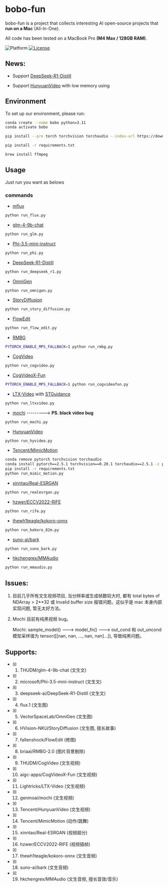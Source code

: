 # bobo-fun

bobo-fun is a project that collects interesting AI open-source projects that **run on a Mac** (All-In-One).

All code has been tested on a MacBook Pro **(M4 Max / 128GB RAM)**.

![Platform](https://img.shields.io/badge/platform-macOS-blue?style=flat-square)
[![License](https://img.shields.io/badge/License-Apache%202.0-blue.svg)](https://opensource.org/license/apache-2-0)

## News:
- Support [DeepSeek-R1-Distill](https://huggingface.co/deepseek-ai)

- Support [HunyuanVideo](https://github.com/Tencent/HunyuanVideo) with low memory using

## Environment
To set up our environment, please run:
```sh
conda create --name bobo python=3.11
conda activate bobo
```
```sh
pip install --pre torch torchvision torchaudio --index-url https://download.pytorch.org/whl/nightly/cpu
```
```sh
pip install -r requirements.txt
```
```sh
brew install ffmpeg
```

## Usage
Just run you want as belows

### commands

- [mflux](https://github.com/filipstrand/mflux)
```sh
python run_flux.py
```
- [glm-4-9b-chat](https://huggingface.co/THUDM/glm-4-9b-chat)
```sh
python run_glm.py
```
- [Phi-3.5-mini-instruct](https://huggingface.co/microsoft/Phi-3.5-mini-instruct)
```sh
python run_phi.py
```
- [DeepSeek-R1-Distill](https://huggingface.co/deepseek-ai)
```sh
python run_deepseek_r1.py
```
- [OmniGen](https://github.com/VectorSpaceLab/OmniGen)
```sh
python run_omnigen.py
```
- [StoryDiffusion](https://github.com/HVision-NKU/StoryDiffusion)
```sh
python run_story_diffusion.py
```
- [FlowEdit](https://github.com/fallenshock/FlowEdit)
```sh
python run_flow_edit.py
```
- [RMBG](https://huggingface.co/briaai/RMBG-2.0)
```sh
PYTORCH_ENABLE_MPS_FALLBACK=1 python run_rmbg.py
```
- [CogVideo](https://github.com/THUDM/CogVideo)
```sh
python run_cogvideo.py
```
- [CogVideoX-Fun](https://github.com/aigc-apps/CogVideoX-Fun)
```sh
PYTORCH_ENABLE_MPS_FALLBACK=1 python run_cogvideofun.py
```
- [LTX-Video](https://github.com/Lightricks/LTX-Video) with [STGuidance](https://github.com/junhahyung/STGuidance)
```sh
python run_ltxvideo.py
```
- [mochi](https://github.com/genmoai/mochi) ---------> **PS. black video bug**
```sh
python run_mochi.py
```
- [HunyuanVideo](https://github.com/Tencent/HunyuanVideo)
```sh
python run_hyvideo.py
```
- [Tencent/MimicMotion](https://github.com/Tencent/MimicMotion)
```sh
conda remove pytorch torchvision torchaudio
conda install pytorch==2.5.1 torchvision==0.20.1 torchaudio==2.5.1 -c pytorch
pip install -r requirements.txt
python run_mimic_motion.py
```
- [xinntao/Real-ESRGAN](https://github.com/xinntao/Real-ESRGAN)
```sh
python run_realesrgan.py
```
- [hzwer/ECCV2022-RIFE](https://github.com/hzwer/ECCV2022-RIFE)
```sh
python run_rife.py
```
- [thewh1teagle/kokoro-onnx](https://github.com/thewh1teagle/kokoro-onnx)
```sh
python run_kokoro_82m.py
```
- [suno-ai/bark](https://github.com/suno-ai/bark)
```sh
python run_suno_bark.py
```
- [hkchengrex/MMAudio](https://github.com/hkchengrex/MMAudio)
```sh
python run_mmaudio.py
```

## Issues:
1. 目前几乎所有文生视频项目, 当分辨率或生成帧数较大时, 都有 total bytes of NDArray > 2**32 或 Invalid buffer size 报错问题。这似乎是 mac 本身内部实现问题, 暂无太好方法。

2. Mochi 目前有纯黑视频 bug。

   Mochi: sample_model() ---> model_fn() ---> out_cond 和 out_uncond 模型采样值为 tensor([[nan, nan, ..., nan, nan]...]), 导致纯黑问题。

## Supports:
- [x] 1. THUDM/glm-4-9b-chat               (文生文)
- [x] 2. microsoft/Phi-3.5-mini-instruct   (文生文)
- [x] 3. deepseek-ai/DeepSeek-R1-Distill   (文生文)

- [x] 4. flux.1                            (文生图)
- [x] 5. VectorSpaceLab/OmniGen            (文生图)
- [X] 6. HVision-NKU/StoryDiffusion        (文生图, 擅长故事)
- [X] 7. fallenshock/FlowEdit              (修图)
- [X] 8. briaai/RMBG-2.0                   (图片背景剔除)

- [x] 9. THUDM/CogVideo                    (文生视频)
- [x] 10. aigc-apps/CogVideoX-Fun           (文生视频)
- [X] 11. Lightricks/LTX-Video             (文生视频)
- [X] 12. genmoai/mochi                    (文生视频)
- [X] 13. Tencent/HunyuanVideo             (文生视频)

- [X] 14. Tencent/MimicMotion              (动作/跳舞)

- [X] 15. xinntao/Real-ESRGAN              (视频超分)
- [X] 16. hzwer/ECCV2022-RIFE              (视频插帧)

- [X] 17. thewh1teagle/kokoro-onnx         (文生音频)
- [X] 18. suno-ai/bark                     (文生音频)
- [X] 19. hkchengrex/MMAudio               (文生音频, 擅长音效/音乐)
